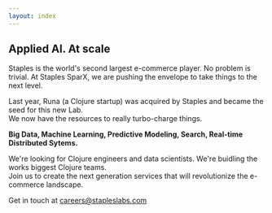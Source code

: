 ```yaml
---
layout: index
---
```


## Applied AI. At scale

Staples is the world's second largest e-commerce player. No problem is trivial.
At Staples SparX, we are pushing the envelope to take things to the next level.

Last year, Runa (a Clojure startup) was acquired by Staples and became the seed for this new Lab.  
We now have the resources to really turbo-charge things.

**Big Data, Machine Learning, Predictive Modeling, Search, Real-time Distributed Sytems.**

We're looking for Clojure engineers and data scientists.
We're buidling the works biggest Clojure teams.  
Join us to create the next generation services that will revolutionize the e-commerce landscape.

Get in touch at <a href="mailto:careers@stapleslabs.com">careers@stapleslabs.com</a>
